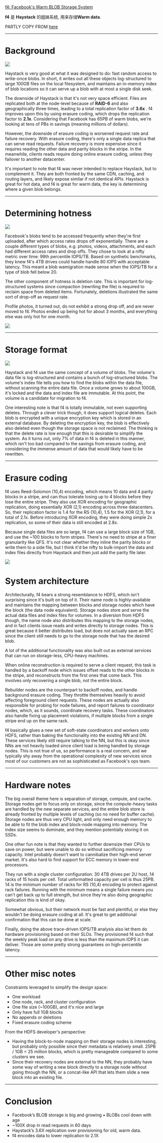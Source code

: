[f4: Facebook's Warm BLOB Storage System](https://www.google.com/url?sa=t&rct=j&q=&esrc=s&source=web&cd=1&cad=rja&uact=8&ved=0ahUKEwihqPGIyJzLAhUUzmMKHdrHC04QFggdMAA&url=https%3A%2F%2Fwww.usenix.org%2Fconference%2Fosdi14%2Ftechnical-sessions%2Fpresentation%2Fmuralidhar&usg=AFQjCNGz7KRrP5Ph1IyH3TrEeNckd8dF3A&sig2=E5zbI-Tn-Q7dA6kFx-jArw)

**f4** 是 **Haystack** 的姐妹系统, 用来存储**Warm data**.

PARTLY COPY FROM [here](http://www.umbrant.com/blog/2014/f4_facebook_warm_blob_storage.html)

***

# Background

![](./imgs/f4.png)

Haystack is very good at what it was designed to do: fast random access to write-once blobs. In short, it writes out all these objects log-structured to large 100GB files on the local filesystem, and maintains an in-memory index of blob locations so it can serve up a blob with at most a single disk seek.

The downside of Haystack is that it's not very space efficient. Files are replicated both at the node-level because of **RAID-6** and also geographically three times, leading to a total replication factor of **3.6x** . f4 improves upon this by using erasure coding, which drops the replication factor to **2.1x**. Considering that Facebook has 65PB of warm blobs, we're looking at tens of PBs in savings (meaning millions of dollars).

However, the downside of erasure coding is worsened request rate and failure recovery. With erasure coding, there's only a single data replica that can serve read requests. Failure recovery is more expensive since it requires reading the other data and parity blocks in the stripe. In the meanwhile, clients reads require doing online erasure coding, unless they failover to another datacenter.

It's important to note that f4 was never intended to replace Haystack, but to complement it. They are both fronted by the same CDN, caching, and routing layers, and likely expose similar if not identical APIs. Haystack is great for hot data, and f4 is great for warm data, the key is determining where a given blob belongs.

***

# Determining hotness

![](./imgs/f42.png)

Facebook's blobs tend to be accessed frequently when they're first uploaded, after which access rates drops off exponentially. There are a couple different types of blobs, e.g. photos, videos, attachments, and each had different access rates and drop offs. They chose to look at a nifty metric over time: 99th percentile IOPS/TB. Based on synthetic benchmarks, they knew f4's 4TB drives could handle handle 80 IOPS with acceptable latency. This meant a blob wamigration made sense when the IOPS/TB for a type of blob fell below 20.

The other component of hotness is deletion rate. This is important for log-structured systems since compaction (rewriting the file) is required to reclaim space from deleted items. Fortunately, deletions illustrated the same sort of drop-off as request rate.

Profile photos, it turned out, do not exhibit a strong drop off, and are never moved to f4. Photos ended up being hot for about 3 months, and everything else was only hot for one month.

![](./imgs/f43.png)

***

# Storage format

![](./imgs/f45.png)

Haystack and f4 use the same concept of a volume of blobs. The volume's data file is log-structured and contains a bunch of log-structured blobs. The volume's index file tells you how to find the blobs within the data file, without scanning the entire data file. Once a volume grows to about 100GB, it's locked and the data and index file are immutable. At this point, the volume is a candidate for migration to f4.

One interesting note is that f4 is totally immutable, not even supporting deletes. Through a clever trick though, it does support logical deletes. Each blob is encrypted with a unique encryption key which is stored in an external database. By deleting the encryption key, the blob is effectively also deleted even though the storage space is not reclaimed. The thinking is that the delete rate is low enough that this is desirable to simplify the system. As it turns out, only 7% of data in f4 is deleted in this manner, which isn't too bad compared to the savings from erasure coding, and considering the immense amount of data that would likely have to be rewritten.

***

# Erasure coding
f4 uses Reed-Solomon (10,4) encoding, which means 10 data and 4 parity blocks in a stripe, and can thus tolerate losing up to 4 blocks before they lose the entire stripe. They also use XOR encoding for geographic replication, doing essentially XOR (2,1) encoding across three datacenters. So, their replication factor is 1.4 for the RS (10,4), 1.5 for the XOR (2,1), for a total of 2.1x. Before introducing XOR encoding, they were doing simple 2x replication, so some of their data is still encoded at 2.8x.

Because single data files are so large, f4 can use a large block size of 1GB, and use the ~100 blocks to form stripes. There's no need to stripe at a finer granularity like QFS. It's not clear whether they inline the parity blocks or write them to a side file, but I think it'd be nifty to bulk-import the data and index files directly from Haystack and then just add the parity file later.

![](./imgs/f44.png)

# System architecture
Architecturally, f4 bears a strong resemblance to HDFS, which isn't surprising since it's built on top of it. Their name node is highly-available and maintains the mapping between blocks and storage nodes which have the block (the data node equivalent). Storage nodes store and serve the actual data files and index files for volumes. In a diversion from HDFS though, the name node also distributes this mapping to the storage nodes, and in fact clients issue reads and writes directly to storage nodes. This is great because it better distributes load, but does not actually save an RPC since the client still needs to go to the storage node that has the desired blob.

A lot of the additional functionality was also built out as external services that can run on storage-less, CPU-heavy machines.

When online reconstruction is required to serve a client request, this task is handled by a backoff node which issues offset reads to the other blocks in the stripe, and reconstructs from the first ones that come back. This involves only recovering a single blob, not the entire block.

Rebuilder nodes are the counterpart to backoff nodes, and handle background erasure coding. They throttle themselves heavily to avoid affecting foreground client requests. These nodes are actually also responsible for probing for node failures, and report failures to coordinator nodes, which, as it sounds, coordinate recovery tasks. These coordinators also handle fixing up placement violations, if multiple blocks from a single stripe end up on the same rack.

f4 basically glues a new set of soft-state coordinators and workers onto HDFS, rather than baking the functionality into the existing NN and DN. These services likely still require talking to the NN, but this is okay since NNs are not heavily loaded since client load is being handled by storage nodes. This is not true of us, so performance is a real concern, and we typically shy away from the operational complexity of new services since most of our customers are not as sophisticated as Facebook's ops team.

***

# Hardware notes
The big overall theme here is separation of storage, compute, and cache. Storage nodes get to focus only on storage, since the compute-heavy tasks are handled by the new separate services, and the entire blob store is already fronted by multiple levels of caching (so no need for buffer cache). Storage nodes are thus very CPU light, and only need enough memory to be able to fit the blob index and block-node mapping into memory. The index size seems to dominate, and they mention potentially storing it on SSDs.

One other fun note is that they wanted to further downsize their CPUs to save on power, but were unable to do so without sacrificing memory capacity. Intel probably doesn't want to cannibalize their high-end server market. It's also hard to find support for ECC memory in lower-end processors.

They run with a single cluster configuration: 30 4TB drives per 2U host, 14 racks of 15 hosts per cell. Total unformatted capacity per cell is thus 25PB. 14 is the minimum number of racks for RS (10,4) encoding to protect against rack failures. Running with the minimum means a single failure means you can't get back up to full strength, but since they're also doing geographic replication this is kind of okay.

Somewhat obvious, but their network must be fast and plentiful, or else they wouldn't be doing erasure coding at all. It's great to get additional confirmation that this can be done at scale.

Finally, doing the above trace-driven IOPS/TB analysis also let them do hardware provisioning based on their SLOs. They provisioned f4 such that the weekly peak load on any drive is less than the maximum IOPS it can deliver. Those are some pretty strong guarantees on high-percentile latency.

***
# Other misc notes

Constraints leveraged to simplify the design space:

* One workload
* One node, rack, and cluster configuration
* One file size (~100GB), and it's nice and large
* Only have full 1GB blocks
* No appends or deletions
* Fixed erasure coding scheme

From the HDFS developer's perspective:

* Having the block-to-node mapping on their storage nodes is interesting, but probably only possible since their metadata is relatively small. 25PB / 1GB = 25 million blocks, which is pretty manageable compared to some clusters we see.
* Since their recovery nodes are external to the NN, they probably have some way of writing a new block directly to a storage node without going through the NN, or a concat-like API that lets them slide a new block into an existing file.

***

# Conclusion
* Facebook’s BLOB storage is big and growing ▪  BLOBs cool down with age
* ~100X drop in read requests in 60 days
* Haystack’s 3.6X replication over provisioning for old, warm data.
* f4 encodes data to lower replication to 2.1X
